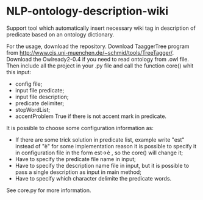 # NLP-ontology-description-wiki
Support tool which automatically insert necessary wiki tag in description of predicate based on an ontology dictionary.


For the usage, download the repository. Download TaaggerTree program from http://www.cis.uni-muenchen.de/~schmid/tools/TreeTagger/. Download the Owlready2-0.4 if you need to read ontology from .owl file.
 Then include all the project in your .py file and call the function core() whit this input:
 - config file;
 - input file predicate;
 - input file description;
 - predicate delimiter;
 - stopWordList;
 - accentProblem True if there is not accent mark in predicate.

It is possible to choose some configuration information as:
- If there are some trick solution in predicate list, example write "est" instead of "è" for some implementation reason it is possible 
to specify it in configuration file in the form est->è , so the core() will change it;
- Have to specify the predicate file name in input;
- Have to specify the description name file in input, but it is possible to pass a single description as input in main method;
- Have to specify which character delimite the predicate words.

See core.py for more information.
